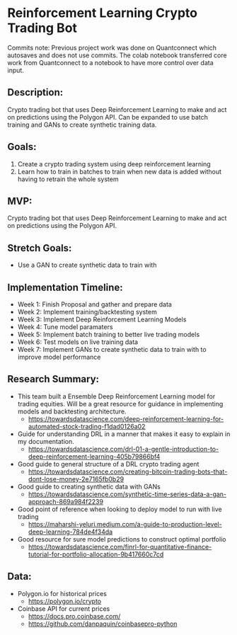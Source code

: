 <h1>Reinforcement Learning Crypto Trading Bot</h1>

Commits note: Previous project work was done on Quantconnect which autosaves and does not use commits. The colab notebook transferred core work from Quantconnect to a notebook to have more control over data input.

## Description:
Crypto trading bot that uses Deep Reinforcement Learning to make and act on predictions using the Polygon API. Can be expanded to use batch training and GANs to create synthetic training data.

## Goals:
1. Create a crypto trading system using deep reinforcement learning
2. Learn how to train in batches to train when new data is added without having to retrain the whole system

## MVP:
Crypto trading bot that uses Deep Reinforcement Learning to make and act on predictions using the Polygon API.

## Stretch Goals:
- Use a GAN to create synthetic data to train with

## Implementation Timeline:
- Week 1: Finish Proposal and gather and prepare data
- Week 2: Implement training/backtesting system
- Week 3: Implement Deep Reinforcement Learning Models
- Week 4: Tune model paramaters
- Week 5: Implement batch training to better live trading models
- Week 6: Test models on live training data
- Week 7: Implement GANs to create synthetic data to train with to improve model performance


## Research Summary:
- This team built a Ensemble Deep Reinforcement Learning model for trading equities. Will be a great resource for guidance in implementing models and backtesting architecture.
    - https://towardsdatascience.com/deep-reinforcement-learning-for-automated-stock-trading-f1dad0126a02
- Guide for understanding DRL in a manner that makes it easy to explain in my documentation.
    - https://towardsdatascience.com/drl-01-a-gentle-introduction-to-deep-reinforcement-learning-405b79866bf4
- Good guide to general structure of a DRL crypto trading agent
    - https://towardsdatascience.com/creating-bitcoin-trading-bots-that-dont-lose-money-2e7165fb0b29
- Good guide to creating synthetic data with GANs
    - https://towardsdatascience.com/synthetic-time-series-data-a-gan-approach-869a984f2239
- Good point of reference when looking to deploy model to run with live trading
    - https://maharshi-yeluri.medium.com/a-guide-to-production-level-deep-learning-784de4f34da
- Good resource for sure model predictions to construct optimal portfolio
    - https://towardsdatascience.com/finrl-for-quantitative-finance-tutorial-for-portfolio-allocation-9b417660c7cd

## Data:
- Polygon.io for historical prices
    - https://polygon.io/crypto
- Coinbase API for current prices
    - https://docs.pro.coinbase.com/
    - https://github.com/danpaquin/coinbasepro-python
